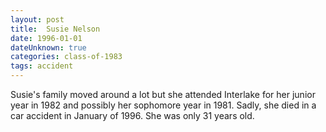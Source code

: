 ```yaml
---
layout: post
title:  Susie Nelson
date: 1996-01-01
dateUnknown: true
categories: class-of-1983
tags: accident
---
```

Susie's family moved around a lot but she attended Interlake for her junior year in 1982 and possibly her sophomore year in 1981. Sadly, she died in a car accident in January of 1996. She was only 31 years old.
